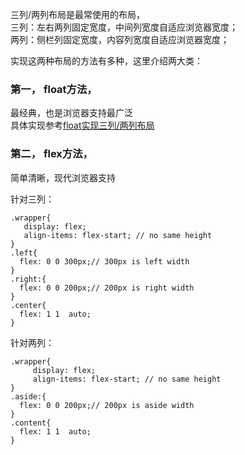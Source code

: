 

三列/两列布局是最常使用的布局，  
三列：左右两列固定宽度，中间列宽度自适应浏览器宽度；  
两列：侧栏列固定宽度，内容列宽度自适应浏览器宽度；  

实现这两种布局的方法有多种，这里介绍两大类：  
### 第一，	float方法，
最经典，也是浏览器支持最广泛  
具体实现参考[float实现三列/两列布局](https://github.com/960761/myCodeGarden/blob/master/_posts/2018-09-06-使用float实现三or两列布局.md)

### 第二，	flex方法，
简单清晰，现代浏览器支持

针对三列：  
```
.wrapper{
   display: flex;
   align-items: flex-start; // no same height
}
.left{
  flex: 0 0 300px;// 300px is left width
}
.right:{
  flex: 0 0 200px;// 200px is right width
}
.center{
  flex: 1 1  auto;
}
```
针对两列：  
```
.wrapper{
     display: flex;
     align-items: flex-start; // no same height
}
.aside:{
  flex: 0 0 200px;// 200px is aside width
}
.content{
  flex: 1 1  auto;
}
```
